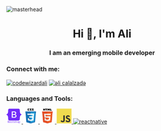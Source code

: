 ![masterhead](https://yt3.googleusercontent.com/5aslKOyxEC46WDkQGVAg10G1xp24mfKmZdU-JgyWMhInu4MkzCa2XEiujw3AmMqXkGMsr2vFQw=w2560-fcrop64=1,00005a57ffffa5a8-k-c0xffffffff-no-nd-rj)

<h1 align="center">Hi 👋, I'm Ali</h1>
<h3 align="center">I am an emerging mobile developer</h3>

<h3 align="left">Connect with me:</h3>
<p align="left">
<a href="instagram.com/codewizardali" target="blank"><img align="center" src="https://raw.githubusercontent.com/rahuldkjain/github-profile-readme-generator/master/src/images/icons/Social/instagram.svg" alt="codewizardali" height="30" width="40" /></a>
<a href="https://www.youtube.com/@AliCalalzade" target="blank"><img align="center" src="https://raw.githubusercontent.com/rahuldkjain/github-profile-readme-generator/master/src/images/icons/Social/youtube.svg" alt="əli calalzadə" height="30" width="40" /></a>
</p>

<h3 align="left">Languages and Tools:</h3>
<p align="left"> <a href="#" target="_blank" rel="noreferrer"> <img src="https://raw.githubusercontent.com/devicons/devicon/master/icons/bootstrap/bootstrap-plain-wordmark.svg" alt="bootstrap" width="40" height="40"/> </a> <a href="#" target="_blank" rel="noreferrer"> <img src="https://raw.githubusercontent.com/devicons/devicon/master/icons/css3/css3-original-wordmark.svg" alt="css3" width="40" height="40"/> </a> <a href="#" target="_blank" rel="noreferrer"> <img src="https://raw.githubusercontent.com/devicons/devicon/master/icons/html5/html5-original-wordmark.svg" alt="html5" width="40" height="40"/> </a> <a href="#" target="_blank" rel="noreferrer"> <img src="https://raw.githubusercontent.com/devicons/devicon/master/icons/javascript/javascript-original.svg" alt="javascript" width="40" height="40"/> </a> <a href="https://reactnative.dev/" target="_blank" rel="noreferrer"> <img src="https://reactnative.dev/img/header_logo.svg" alt="reactnative" width="40" height="40"/> </a> </p>
